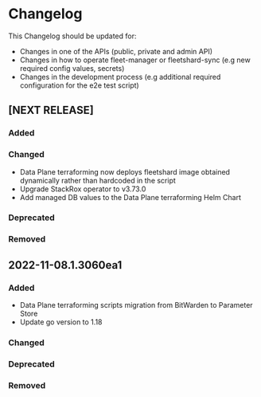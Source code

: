 # Changelog

This Changelog should be updated for:

- Changes in one of the APIs (public, private and admin API)
- Changes in how to operate fleet-manager or fleetshard-sync (e.g new required config values, secrets)
- Changes in the development process (e.g additional required configuration for the e2e test script)

## [NEXT RELEASE]
### Added
### Changed
- Data Plane terraforming now deploys fleetshard image obtained dynamically rather than hardcoded in the script
- Upgrade StackRox operator to v3.73.0
- Add managed DB values to the Data Plane terraforming Helm Chart
### Deprecated
### Removed

## 2022-11-08.1.3060ea1
### Added
- Data Plane terraforming scripts migration from BitWarden to Parameter Store
- Update go version to 1.18
### Changed
### Deprecated
### Removed
